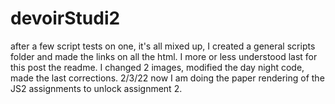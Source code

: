 # devoirStudi2
after a few script tests on one, it's all mixed up, I created a general scripts folder and made the links on all the html.
I more or less understood last for this post the readme.
I changed 2 images, modified the day night code, made the last corrections. 2/3/22
now I am doing the paper rendering of the JS2 assignments to unlock assignment 2.